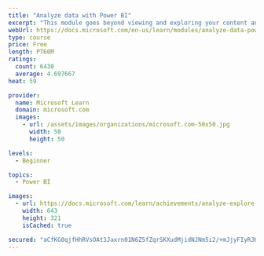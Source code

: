 ```yaml
---
title: "Analyze data with Power BI"
excerpt: "This module goes beyond viewing and exploring your content and explains how to interact with it by working with reports and dashboards to uncover and share new business insights."
webUrl: https://docs.microsoft.com/en-us/learn/modules/analyze-data-power-bi/
type: course
price: Free
length: PT60M
ratings:
  count: 6430
  average: 4.697667
heat: 59

provider:
  name: Microsoft Learn
  domain: microsoft.com
  images:
    - url: /assets/images/organizations/microsoft.com-50x50.jpg
      width: 50
      height: 50

levels:
  - Beginner

topics:
  - Power BI

images:
  - url: https://docs.microsoft.com/learn/achievements/analyze-explore-data-power-bi-social.png
    width: 643
    height: 321
    isCached: true

secured: "aCfKG0qjfHhRVsOAt3Jaxrn01N6Z5fZqrSKXudMjidNJNm5i2/+mJjyFIyRJKZV+9vXih2+fybjeZL8QKO1kP17g+cN4CJzU1nVpzvWl48rli/zL0evBgYb67LLukthrBBnrfN4qUbndsyuN1qlWUJFCS221LdiVniqGQWfEOnnDJ4qUiATRd8hD0HS2zLk8hhkN/envUSwYfstcokB0cCSwpVfCDIbOy8eOc+ubZ7X8RiQSlN9lEHTBlmKBxMLqKOcrW8Cnfm2j61lO72/veqHsDGSz3vgDlyl6EYhZ97JzgCcs8bMKLo0E4PvyyqcqOw3Ki6uq4Jil1IfHlcdrcat122gLmnEFgZoNqAcqcKG0ApHae5ze8QrINvlq8V7mmKgB6qtZnoQ20jgxh0WOXUUKpA0AmKPPsjmMGZYWC0g=;fDKvnKAb93vOT02Yu4nXHg=="
---
```



